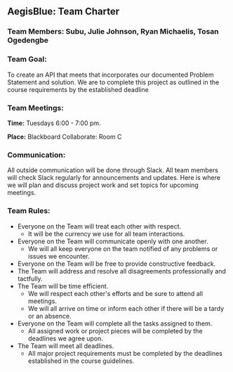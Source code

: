 ## AegisBlue: Team Charter

### Team Members: Subu, Julie Johnson, Ryan Michaelis, Tosan Ogedengbe

### Team Goal:
To create an API that meets that incorporates our documented Problem Statement and solution. We are to complete this project as outlined in the course requirements by the established deadline

### Team Meetings: 
**Time:** Tuesdays 6:00 - 7:00 pm. 

**Place:** Blackboard Collaborate: Room C

### Communication:
All outside communication will be done through Slack. All team members will check Slack regularly for announcements and updates. Here is where we will plan and discuss project work and set topics for upcoming meetings. 

### Team Rules:
* Everyone on the Team will treat each other with respect. 
  - It will be the currency we use for all team interactions.
* Everyone on the Team will communicate openly with one another. 
  - We will all keep everyone on the team notified of any problems or issues we encounter. 
* Everyone on the Team will be free to provide constructive feedback. 
* The Team will address and resolve all disagreements professionally and tactfully.
* The Team will be time efficient. 
  - We will respect each other's efforts and be sure to attend all meetings. 
  - We will all arrive on time or inform each other if there will be a tardy or an absence. 
* Everyone on the Team will complete all the tasks assigned to them. 
  - All assigned work or project pieces will be completed by the deadlines we agree upon.
* The Team will meet all deadlines. 
  - All major project requirements must be completed by the deadlines established in the course guidelines.
	
	
	
